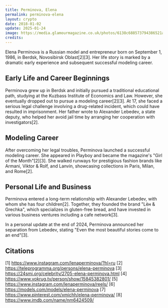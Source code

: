 ```yaml
---
title: Perminova, Elena
permalink: perminova-elena
layout: crypto
date: 2018-01-02
update: 2025-01-24
image: https://media.glamourmagazine.co.uk/photos/6138c688573794386521a065/master/w_1600%2Cc_limit/elena-Perminova-3-GL-27jul17_rex_b.jpg
credits:
---
```


Elena Perminova is a Russian model and entrepreneur born on September 1, 1986, in Berdsk, Novosibirsk Oblast[2][3]. Her life story is marked by a dramatic early experience and subsequent successful modeling career.

## Early Life and Career Beginnings

Perminova grew up in Berdsk and initially pursued a traditional educational path, studying at the Kuzbass Institute of Economics and Law. However, she eventually dropped out to pursue a modeling career[2][3]. At 17, she faced a serious legal challenge involving a drug-related incident, which could have resulted in imprisonment. Her father wrote to Alexander Lebedev, a state deputy, who helped her avoid jail time by arranging her cooperation with investigators[2].

## Modeling Career

After overcoming her legal troubles, Perminova launched a successful modeling career. She appeared in Playboy and became the magazine's "Girl of the Month"[2][3]. She walked runways for prestigious fashion brands like Armani, Viktor & Rolf, and Lanvin, showcasing collections in Paris, Milan, and Rome[2].

## Personal Life and Business

Perminova entered a long-term relationship with Alexander Lebedev, with whom she has four children[2]. Together, they founded the brand "Lён & Grechka", which specializes in gluten-free bread, and have invested in various business ventures including a cafe network[3].

In a personal update at the end of 2024, Perminova announced her separation from Lebedev, stating "Even the most beautiful stories come to an end"[3].

## Citations

[1] https://www.instagram.com/lenaperminova/?hl=ru
[2] https://teleprogramma.org/persons/elena-perminova
[3] https://24smi.org/celebrity/2705-elena-perminova.html
[4] https://www.vokrug.tv/person/show/15845382801/
[5] https://www.instagram.com/lenaperminova/reels/
[6] https://models.com/models/elena-perminova
[7] https://www.pinterest.com/xmichh/elena-perminova/
[8] https://www.imdb.com/name/nm6424509/
